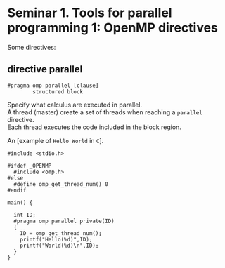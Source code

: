 # Seminar 1. Tools for parallel programming 1: OpenMP directives  

Some directives:

## directive parallel

```
#pragma omp parallel [clause]
        structured block
```

Specify what calculus are executed in parallel.  
A thread (master) create a set of threads when reaching a `parallel` directive.  
Each thread executes the code included in the block region.  

An [example of `Hello World` in `C`].  

```
#include <stdio.h>

#ifdef _OPENMP
  #include <omp.h>
#else
  #define omp_get_thread_num() 0
#endif

main() {

  int ID;
  #pragma omp parallel private(ID)
  {
    ID = omp_get_thread_num();
    printf("Hello(%d)",ID);
    printf("World(%d)\n",ID);
  }
}
```
